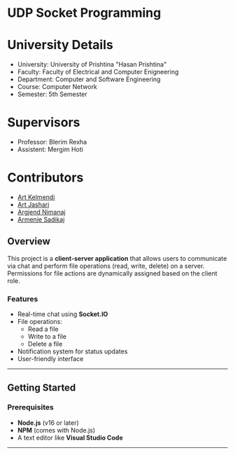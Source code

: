 # UDP Socket Programming

 # University Details 
- University: University of Prishtina "Hasan Prishtina"
- Faculty: Faculty of Electrical and Computer Enigneering 
- Department: Computer and Software Engineering 
- Course: Computer Network 
- Semester: 5th Semester

# Supervisors
- Professor: Blerim Rexha 
- Assistent: Mergim Hoti


 
# Contributors
- [Art Kelmendi](<https://github.com/artkelmendi>)
- [Art Jashari](<https://github.com/Art-Jashari>)
- [Argjend Nimanaj](<https://github.com/Argjend1of1>)
- [Armenie Sadikaj](<https://github.com/armeniasadikaj>)


## Overview

This project is a **client-server application** that allows users to communicate via chat and perform file operations (read, write, delete) on a server. Permissions for file actions are dynamically assigned based on the client role.

### Features
- Real-time chat using **Socket.IO**
- File operations:
  - Read a file
  - Write to a file
  - Delete a file
- Notification system for status updates
- User-friendly interface

---

## Getting Started

### Prerequisites
- **Node.js** (v16 or later)
- **NPM** (comes with Node.js)
- A text editor like **Visual Studio Code**

---

